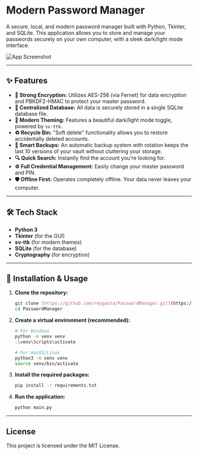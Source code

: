 # Modern Password Manager

A secure, local, and modern password manager built with Python, Tkinter, and SQLite. This application allows you to store and manage your passwords securely on your own computer, with a sleek dark/light mode interface.

![App Screenshot]([https://github.com/user-attachments/assets/518e244d-5c02-42c2-b903-88577908b981](https://private-user-images.githubusercontent.com/122674114/466948091-2e87258a-af9f-4622-aebc-858fc87a792c.png?jwt=eyJhbGciOiJIUzI1NiIsInR5cCI6IkpXVCJ9.eyJpc3MiOiJnaXRodWIuY29tIiwiYXVkIjoicmF3LmdpdGh1YnVzZXJjb250ZW50LmNvbSIsImtleSI6ImtleTUiLCJleHAiOjE3NTI2NjMxOTYsIm5iZiI6MTc1MjY2Mjg5NiwicGF0aCI6Ii8xMjI2NzQxMTQvNDY2OTQ4MDkxLTJlODcyNThhLWFmOWYtNDYyMi1hZWJjLTg1OGZjODdhNzkyYy5wbmc_WC1BbXotQWxnb3JpdGhtPUFXUzQtSE1BQy1TSEEyNTYmWC1BbXotQ3JlZGVudGlhbD1BS0lBVkNPRFlMU0E1M1BRSzRaQSUyRjIwMjUwNzE2JTJGdXMtZWFzdC0xJTJGczMlMkZhd3M0X3JlcXVlc3QmWC1BbXotRGF0ZT0yMDI1MDcxNlQxMDQ4MTZaJlgtQW16LUV4cGlyZXM9MzAwJlgtQW16LVNpZ25hdHVyZT0yYjJhZTc5ZDM2ZTQxMjBjYTI5Y2I0MzdiYTRmYTk2YWQ1MDg2Yjk3NDU3NmQwMzAzYzAzMzRhZjk5ZDA4YmY2JlgtQW16LVNpZ25lZEhlYWRlcnM9aG9zdCJ9.3PMWfaKUoiVd3bMQl8IxwASAL-ux_mCjnTohhAknJXg))

---

## ✨ Features

* **🔐 Strong Encryption:** Utilizes AES-256 (via Fernet) for data encryption and PBKDF2-HMAC to protect your master password.
* **📂 Centralized Database:** All data is securely stored in a single SQLite database file.
* **🎨 Modern Theming:** Features a beautiful dark/light mode toggle, powered by `sv-ttk`.
* **♻️ Recycle Bin:** "Soft delete" functionality allows you to restore accidentally deleted accounts.
* **🔄 Smart Backups:** An automatic backup system with rotation keeps the last 10 versions of your vault without cluttering your storage.
* **🔍 Quick Search:** Instantly find the account you're looking for.
* **⚙️ Full Credential Management:** Easily change your master password and PIN.
* **🛡️ Offline First:** Operates completely offline. Your data never leaves your computer.

---

## 🛠️ Tech Stack

* **Python 3**
* **Tkinter** (for the GUI)
* **sv-ttk** (for modern themes)
* **SQLite** (for the database)
* **Cryptography** (for encryption)

---

## 🚀 Installation & Usage

1.  **Clone the repository:**
    ```bash
    git clone [https://github.com/reygasta/PasswordManager.git](https://github.com/reygasta/PasswordManager.git)
    cd PasswordManager
    ```

2.  **Create a virtual environment (recommended):**
    ```bash
    # For Windows
    python -m venv venv
    .\venv\Scripts\activate

    # For macOS/Linux
    python3 -m venv venv
    source venv/bin/activate
    ```

3.  **Install the required packages:**
    ```bash
    pip install -r requirements.txt
    ```

4.  **Run the application:**
    ```bash
    python main.py
    ```
---

## License

This project is licensed under the MIT License.
